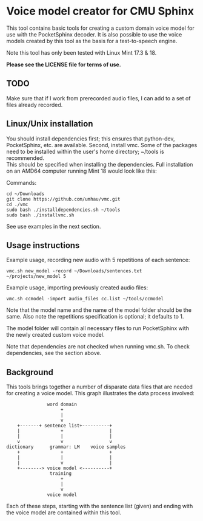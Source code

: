 
Voice model creator for CMU Sphinx
===============================================================================

This tool contains basic tools for creating a custom domain voice model for use
with the PocketSphinx decoder.  It is also possible to use the voice models 
created by this tool as the basis for a test-to-speech engine.  

Note this tool has only been tested with Linux Mint 17.3 & 18.

**Please see the LICENSE file for terms of use.**

TODO
----

Make sure that if I work from prerecorded audio files, I can add to a set of 
files already recorded.  

Linux/Unix installation
-------------------------------------------------------------------------------

You should install dependencies first; this ensures that python-dev, 
PocketSphinx, etc. are available.  Second, install vmc.  Some of the packages 
need to be installed within the user's home directory; ~/tools is recommended.  
This should be specified when installing the dependencies. Full installation on 
an AMD64 computer running Mint 18 would look like this:

Commands:

    cd ~/Downloads
    git clone https://github.com/umhau/vmc.git
    cd ./vmc
    sudo bash ./installdependencies.sh ~/tools
    sudo bash ./installvmc.sh

See use examples in the next section.

Usage instructions
-------------------------------------------------------------------------------

Example usage, recording new audio with 5 repetitions of each sentence:

    vmc.sh new_model -record ~/Downloads/sentences.txt ~/projects/new_model 5

Example usage, importing previously created audio files:

    vmc.sh ccmodel -import audio_files cc.list ~/tools/ccmodel

Note that the model name and the name of the model folder should be the same. 
Also note the repetitions specification is optional; it defaults to 1.

The model folder will contain all necessary files to run PocketSphinx with the 
newly created custom voice model.

Note that dependencies are not checked when running vmc.sh.  To check 
dependencies, see the section above. 

Background
-------------------------------------------------------------------------------

This tools brings together a number of disparate data files that are needed for 
creating a voice model.  This graph illustrates the data process involved:

                   word domain
                        +
                        |
                        v
        +-------+ sentence list+----------+
        |               +                 |
        |               |                 |
        v               v                 v
    dictionary      grammar: LM    voice samples
        +               +                 +
        |               |                 |
        |               v                 |
        +--------> voice model <----------+
                    training
                        +
                        |
                        v
                   voice model

Each of these steps, starting with the sentence list (given) and ending with 
the voice model are contained within this tool.

